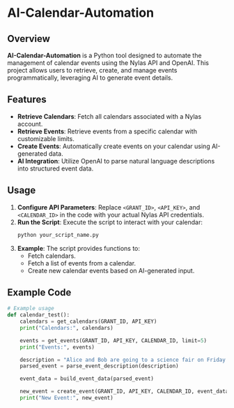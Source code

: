 # AI-Calendar-Automation

## Overview
**AI-Calendar-Automation** is a Python tool designed to automate the management of calendar events using the Nylas API and OpenAI. This project allows users to retrieve, create, and manage events programmatically, leveraging AI to generate event details.

## Features
- **Retrieve Calendars**: Fetch all calendars associated with a Nylas account.
- **Retrieve Events**: Retrieve events from a specific calendar with customizable limits.
- **Create Events**: Automatically create events on your calendar using AI-generated data.
- **AI Integration**: Utilize OpenAI to parse natural language descriptions into structured event data.

## Usage
1. **Configure API Parameters**: Replace `<GRANT_ID>`, `<API_KEY>`, and `<CALENDAR_ID>` in the code with your actual Nylas API credentials.
2. **Run the Script**: Execute the script to interact with your calendar:
    ```bash
    python your_script_name.py
    ```
3. **Example**: The script provides functions to:
    - Fetch calendars.
    - Fetch a list of events from a calendar.
    - Create new calendar events based on AI-generated input.

## Example Code
```python
# Example usage
def calendar_test():
    calendars = get_calendars(GRANT_ID, API_KEY)
    print("Calendars:", calendars)

    events = get_events(GRANT_ID, API_KEY, CALENDAR_ID, limit=5)
    print("Events:", events)

    description = "Alice and Bob are going to a science fair on Friday."
    parsed_event = parse_event_description(description)

    event_data = build_event_data(parsed_event)

    new_event = create_event(GRANT_ID, API_KEY, CALENDAR_ID, event_data)
    print("New Event:", new_event)

